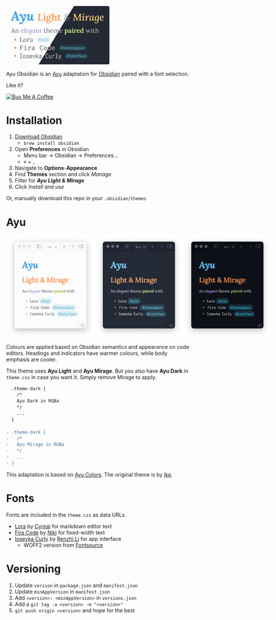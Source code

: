 <img src="cover.png" alt="Ayu Light/Mirage: an elegant theme paired with Lora, Fira Code, and Iosevka Curly" width="280"/>

Ayu Obsidian is an [Ayu](https://github.com/ayu-theme) adaptation for [Obsidian](https://obsidian.md/) paired with a font selection.

Like it?

<a href="https://www.buymeacoffee.com/taronull" target="_blank">
	<img src="https://cdn.buymeacoffee.com/buttons/v2/default-yellow.png" alt="Buy Me A Coffee" height="60">
</a>

# Installation

1. [Download Obsidian](https://obsidian.md/download)
	- `brew install obsidian`
2. Open **Preferences** in Obsidian
	- Menu bar -> Obsidian -> Preferences...
	- `⌘` + `,`
3. Navigate to **Options**-**Appearance**
4. Find **Themes** section and click _Manage_
5. Filter for ***Ayu Light & Mirage***
6. Click _Install and use_

Or, manually download this repo in your `.obsidian/themes`


# Ayu

<div style="display: flex;">
	<img src="images/light.png" alt="Ayu Light" width="240"/>
	<img src="images/mirage.png" alt="Ayu Light" width="240"/>
	<img src="images/dark.png" alt="Ayu Light" width="240"/>
</div>

Colours are applied based on Obsidian semantics and appearance on code editors. Headings and indicators have warmer colours, while body emphasis are cooler.

This theme uses **Ayu Light** and **Ayu Mirage**. But you also have **Ayu Dark** in `theme.css` in case you want it. Simply remove Mirage to apply.

```diff
  .theme-dark {
    /*
    Ayu Dark in RGBa
    */
    ...
  }

- .theme-dark {
-   /*
-   Ayu Mirage in RGBa
-   */
-   ...
- }
```

This adaptation is based on [Ayu Colors](https://github.com/ayu-theme/ayu-colors). The original theme is by [Ike](https://dempfi.com/).

# Fonts

Fonts are included in the `theme.css` as data URLs.

- [Lora](http://cyreal.org/fonts/lora/) by [Cyreal](http://cyreal.org/) for markdown editor text
- [Fira Code](https://firacode.org/) by [Niki](https://tonsky.me/) for fixed-width text
- [Iosevka Curly](https://typeof.net/Iosevka/) by [Renzhi Li](https://typeof.net/) for app interface
  - WOFF2 version from [Fontsource](https://fontsource.org/fonts/iosevka-curly)

# Versioning

1. Update `version` in `package.json` and `manifest.json`
2. Update `minAppVersion` in `manifest.json`
3. Add `<version>: <minAppVersion>` in `versions.json`
4. Add a `git tag -a <version> -m "<version>"`
5. `git push origin <version>` and hope for the best
